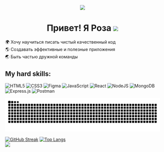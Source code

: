 <div align="center"><img src="https://media.giphy.com/media/v1.Y2lkPTc5MGI3NjExZWNpZmJ2M2VsbHJxMXZscDk4MnI1a3ozNWFreXl2c3Y1aWZuNGthaCZlcD12MV9pbnRlcm5hbF9naWZfYnlfaWQmY3Q9cw/LG1HjDjtZZONV6ndhy/giphy.gif" width="300"/></div>
<div><h1 align="center"> Привет! Я Роза <img src="https://media.giphy.com/media/26Fxy3Iz1ari8oytO/giphy.gif" width="100"/></h1> </div>



 
:earth_africa: Хочу научиться писать чистый качественный код  
:earth_americas: Создавать эффективные и полезные приложения  
:earth_asia: Быть частью дружной команды  

## My hard skills:
![HTML5](https://img.shields.io/badge/html5-%23E34F26.svg?style=for-the-badge&logo=html5&logoColor=white)
![CSS3](https://img.shields.io/badge/css3-%231572B6.svg?style=for-the-badge&logo=css3&logoColor=white)
![Figma](https://img.shields.io/badge/figma-%23F24E1E.svg?style=for-the-badge&logo=figma&logoColor=white)
![JavaScript](https://img.shields.io/badge/javascript-%23323330.svg?style=for-the-badge&logo=javascript&logoColor=%23F7DF1E)
![React](https://img.shields.io/badge/react-%2320232a.svg?style=for-the-badge&logo=react&logoColor=%2361DAFB)
![NodeJS](https://img.shields.io/badge/node.js-6DA55F?style=for-the-badge&logo=node.js&logoColor=white)
![MongoDB](https://img.shields.io/badge/MongoDB-%234ea94b.svg?style=for-the-badge&logo=mongodb&logoColor=white)
![Express.js](https://img.shields.io/badge/express.js-%23404d59.svg?style=for-the-badge&logo=express&logoColor=%2361DAFB)
![Postman](https://img.shields.io/badge/Postman-FF6C37?style=for-the-badge&logo=postman&logoColor=white)

![snake gif](https://github.com/Sariolka/Sariolka/blob/output/github-contribution-grid-snake.svg) 

[![GitHub Streak](http://github-readme-streak-stats.herokuapp.com?user=Sariolka&theme=shadow-blue&date_format=j%20M%5B%20Y%5D&card_width=510)](https://git.io/streak-stats)
[![Top Langs](https://github-readme-stats.vercel.app/api/top-langs/?username=Sariolka&layout=donut&theme=shadow-blue&card_width=325)](https://github.com/anuraghazra/github-readme-stats)  
 <img src="https://komarev.com/ghpvc/?username=Sariolka&style=flat-square&color=grey"/>
